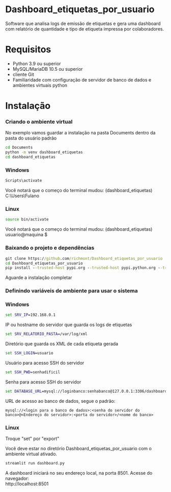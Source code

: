 # Dashboard_etiquetas_por_usuario
Software que analisa logs de emissão de etiquetas e gera uma dashboard com relatório de quantidade e tipo de etiqueta impressa por colaboradores.  

# Requisitos
- Python 3.9 ou superior
- MySQL/MariaDB 10.5 ou superior
- cliente Git
- Familiaridade com configuração de servidor de banco de dados e ambientes virtuais python

# Instalação

### Criando o ambiente virtual
No exemplo vamos guardar a instalação na pasta Documents dentro da pasta do usuário padrão

```cmd
cd Documents
python -m venv dashboard_etiquetas
cd dashboard_etiquetas
```
### Windows
```cmd
Scripts\activate
```
Você notará que o começo do terminal mudou:
(dashboard_etiquetas) C:\Users\Fulano

### Linux
```bash
source bin/activate
```
Você notará que o começo do terminal mudou:
(dashboard_etiquetas) usuario@maquina $

### Baixando o projeto e dependências
```cmd
git clone https://github.com/richmont/Dashboard_etiquetas_por_usuario
cd Dashboard_etiquetas_por_usuario
pip install --trusted-host pypi.org --trusted-host pypi.python.org --trusted-host files.pythonhosted.org -r requirements.txt
```
Aguarde a instalação completar
### Definindo variáveis de ambiente para usar o sistema

### Windows
```cmd
set SRV_IP=192.168.0.1
```
IP ou hostname do servidor que guarda os logs de etiquetas
```cmd
set SRV_RELATORIO_PASTA=/var/log/xml
```
Diretório que guarda os XML de cada etiqueta gerada

```cmd
set SSH_LOGIN=usuario
```
Usuário para acesso SSH do servidor
```cmd
set SSH_PWD=senhadificil
```
Senha para acesso SSH do servidor

```cmd
set DATABASE_URL=mysql://loginbanco:senhabanco@127.0.0.1:3306/dashboard
```
URL de acesso ao banco de dados, segue o padrão:

```
mysql://<login para o banco de dados>:<senha do servidor do banco>@<Endereço do servidor>:<porta do servidor>/<nome do banco>
```
### Linux
Troque "set" por "export"

Você deve estar no diretório Dashboard_etiquetas_por_usuario com o ambiente virtual ativado.  

```cmd
streamlit run dashboard.py
```
A dashboard iniciará no seu endereço local, na porta 8501. Acesse do navegador:  
http://localhost:8501